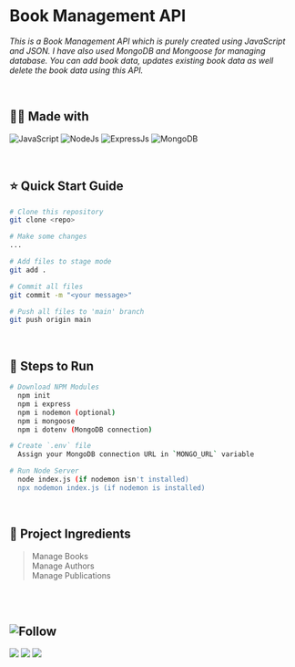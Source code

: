 # Book Management API

_This is a Book Management API which is purely created using JavaScript and JSON. I have also used MongoDB and Mongoose for managing database. You can add book data, updates existing book data as well delete the book data using this API._

<br>

## 👨‍🍳 Made with ##
![JavaScript](https://img.shields.io/badge/JavaScript-323330?style=for-the-badge&logo=javascript&logoColor=F7DF1E)
![NodeJs](https://img.shields.io/badge/Node.js-339933?style=for-the-badge&logo=nodedotjs&logoColor=white)
![ExpressJs](https://img.shields.io/badge/Express.js-000000?style=for-the-badge&logo=express&logoColor=white)
![MongoDB](https://img.shields.io/badge/MongoDB-4EA94B?style=for-the-badge&logo=mongodb&logoColor=white)

<br>

## ⭐ Quick Start Guide ##
```bash
# Clone this repository
git clone <repo>

# Make some changes
...

# Add files to stage mode
git add .

# Commit all files
git commit -m "<your message>"

# Push all files to 'main' branch
git push origin main
```

<br>

## 👣 Steps to Run ##
```bash
# Download NPM Modules
  npm init
  npm i express
  npm i nodemon (optional)
  npm i mongoose
  npm i dotenv (MongoDB connection)

# Create `.env` file
  Assign your MongoDB connection URL in `MONGO_URL` variable

# Run Node Server
  node index.js (if nodemon isn't installed)
  npx nodemon index.js (if nodemon is installed)
```

<br>

## 🍲 Project Ingredients ##
> Manage Books <br>
> Manage Authors <br>
> Manage Publications <br>

<br>
<br>

## ![Follow](https://img.shields.io/static/v1?label=&message=👇+Feel+free+to+Follow+me+👇&color=blueviolet) ##
[<img src="https://img.shields.io/badge/LinkedIn-0077B5?style=for-the-badge&logo=linkedin&logoColor=white"/>](https://www.linkedin.com/in/rushabh-koradia/)
[<img src="https://img.shields.io/badge/Instagram-E4405F?style=for-the-badge&logo=instagram&logoColor=white"/>](https://instagram.com/fusiancode/)
[<img src="https://img.shields.io/badge/GitHub-100000?style=for-the-badge&logo=github&logoColor=white"/>](https://github.com/rushabhkoradia/)